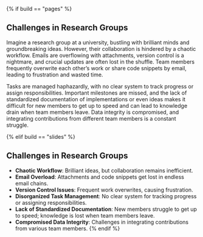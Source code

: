 {% if build == "pages" %}
## Challenges in Research Groups

Imagine a research group at a university, bustling with brilliant minds and groundbreaking ideas. 
However, their collaboration is hindered by a chaotic workflow. 
Emails are overflowing with attachments, version control is a nightmare, and crucial updates are often lost in the shuffle. 
Team members frequently overwrite each other’s work or share code snippets by email, leading to frustration and wasted time.

Tasks are managed haphazardly, with no clear system to track progress or assign responsibilities. 
Important milestones are missed, and the lack of standardized documentation of implementations or even ideas makes it difficult for new members to get up to speed and can lead to knowledge drain when team members leave.
Data integrity is compromised, and integrating contributions from different team members is a constant struggle.

{% elif build == "slides" %}
<!-- BUILDING THE SLIDES -->
## Challenges in Research Groups

- **Chaotic Workflow**: Brilliant ideas, but collaboration remains inefficient.
- **Email Overload**: Attachments and code snippets get lost in endless email chains.
- **Version Control Issues**: Frequent work overwrites, causing frustration.
- **Disorganized Task Management**: No clear system for tracking progress or assigning responsibilities.
- **Lack of Standardized Documentation**: New members struggle to get up to speed; knowledge is lost when team members leave.
- **Compromised Data Integrity**: Challenges in integrating contributions from various team members.
{% endif %}
